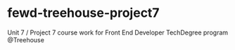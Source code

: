# fewd-treehouse-project7
Unit 7 / Project 7 course work for Front End Developer TechDegree program @Treehouse
